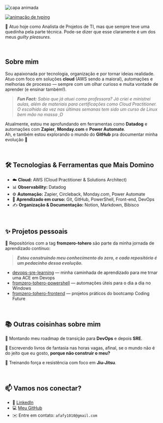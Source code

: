 ![capa animada](https://capsule-render.vercel.app/api?type=waving&height=300&color=FF69B4&text=👋%20Oie,%20eai?%20Eu%20sou%20a%20Ana&fontSize=50&rotate=0)


[![animação de typing](https://readme-typing-svg.herokuapp.com?font=Fira+Code&weight=700&pause=1000&color=F756B8&center=true&width=435&lines=Organiza%C3%A7%C3%A3o+%C3%A9+meu+superpoder;Ansiedade,+minha+fraqueza;Tecnologia,+meu+caminho)](https://git.io/typing-svg)

🎯 Atuo hoje como Analista de Projetos de TI, mas que sempre teve uma quedinha pela parte técnica. Pode-se dizer que esse claramente é um dos meus _guilty pleasures_.

&nbsp;

## Sobre mim
Sou apaixonada por tecnologia, organização e por tornar ideias realidade.  
Atuo com foco em soluções **cloud** (AWS sendo a maioral), automações e melhorias de processo — sempre com um olhar curioso e muita vontade de aprender (e ensinar também!).

>_**Fun Fact:** Sabia que já atuei como professora? Já criei e ministrei aulas, além de materiais para certificações como Cloud Practitioner. O escolhido da vez nas últimas semanas tem sido um curso de Linux bem mão na massa ;D_

Atualmente, estou me aprofundando em ferramentas como **Datadog** e automações com **Zapier**, **Monday.com** e **Power Automate**.  
Ah, e também estou explorando o mundo do **GitHub** pra documentar minha evolução 🚀

&nbsp;

## 🛠️ Tecnologias & Ferramentas que Mais Domino

- ☁️ **Cloud:** AWS (Cloud Practitioner & Solutions Architect)
- 📊 **Observability:** Datadog
- ⚙️ **Automação:** Zapier, Circleback, Monday.com, Power Automate
- 🧠 **Aprendizado em curso:** Git, GitHub, PowerShell, Front-end, DevOps
- ✍️ **Organização & Documentação:** Notion, Markdown, Bibisco

&nbsp;
## ✨ Projetos pessoais

📌 Repositórios com a tag **fromzero-tohero** são parte da minha jornada de aprendizado contínuo:  
> _**Estou construindo meu conhecimento do zero, e cada repositório é um pedacinho dessa evolução.**_

- [devops-sre-learning](https://github.com/aflaviarv/devops-sre-learning) — minha caminhada de aprendizado para me trnar uma ACE em Devops
- [fromzero-tohero-powershell](https://github.com/aflaviarv/fromzero-tohero-powershell) — automações úteis para o dia a dia no Windows  
- [fromzero-tohero-frontend](https://github.com/aflaviarv/fromzero-tohero-frontend) — projetos práticos do bootcamp Coding Future  

&nbsp;

## 📚 Outras coisinhas sobre mim

🔧 Montando meu roadmap de transição para **DevOps** e depois **SRE**.  

📖 Escrevendo livros de fantasia nas horas vagas, afinal, se o mundo não é do jeito que eu gosto, **porque não construir o meu?**

🥋 Treinando força e resistência com foco em **Jiu-Jitsu**.

&nbsp;

## 📫 Vamos nos conectar?

- 💼 [LinkedIn](https://www.linkedin.com/in/aflavia-rv)
- 💻 [Meu GitHub](https://github.com/aflaviarv)
- ✉️ Entre em contato: `afafy1010@gmail.com`
